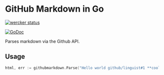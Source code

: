 GitHub Markdown in Go
=====================

[![wercker status](https://app.wercker.com/status/b19fd4a4c797d9b5b10a75f85f1d158e/m/master "wercker status")](https://app.wercker.com/project/bykey/b19fd4a4c797d9b5b10a75f85f1d158e)

[![GoDoc](https://godoc.org/github.com/dickeyxxx/go-github-markdown?status.png)](https://godoc.org/github.com/dickeyxxx/go-github-markdown)

Parses markdown via the Github API.

Usage
-----

```go
html, err := githubmarkdown.Parse("Hello world github/linguist#1 **cool**, and #1!")
```
